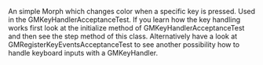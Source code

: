 An simple Morph which changes color when a specific key is pressed. Used in the GMKeyHandlerAcceptanceTest.
If you learn how the key handling works first look at the initialize method of GMKeyHandlerAcceptanceTest and then see the step method of this class.
Alternatively have a look at GMRegisterKeyEventsAcceptanceTest to see another possibility how to handle keyboard inputs with a GMKeyHandler.
